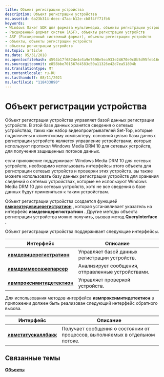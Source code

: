```yaml
---
title: Объект регистрации устройства
description: Объект регистрации устройства
ms.assetid: 6a23b314-deec-47aa-b12e-cb8f4ff71fb6
keywords:
- Windows Пакет SDK для формата мультимедиа, объекты регистрации устройств
- Расширенный формат систем (ASF), объекты регистрации устройств
- ASF (Расширенный системный формат), объекты регистрации устройств
- объекты, объекты регистрации устройств
- объекты регистрации устройств
ms.topic: article
ms.date: 05/31/2018
ms.openlocfilehash: 4594b17f6824e4e3a9e7690e5ea933e24670e9c8b5d95feb16e555f577f87f1c
ms.sourcegitcommit: e858bbe701567d4583c50a11326e42d7ea51804b
ms.translationtype: MT
ms.contentlocale: ru-RU
ms.lasthandoff: 08/11/2021
ms.locfileid: "118433890"
---
```

# <a name="device-registration-object"></a>Объект регистрации устройства

Объект регистрации устройства управляет базой данных регистрации устройств. В этой базе данных хранятся сведения о сетевых устройствах, таких как набор видеопроигрывателей Set-Top, которые подключены к клиентскому компьютеру. основной целью базы данных регистрации устройств является управление устройствами, которые используют протокол Windows Media DRM 10 для сетевых устройств, для получения защищенных потоков данных.

если приложение поддерживает Windows Media DRM 10 для сетевых устройств, необходимо использовать интерфейсы этого объекта для регистрации сетевых устройств и проверки этих устройств. вы также можете использовать базу данных регистрации устройств для хранения сведений о сетевых устройствах, которые не используют Windows Media DRM 10 для сетевых устройств, хотя не все сведения в базе данных будут применяться к таким устройствам.

Объект регистрации устройства создается функцией [**вмкреатедевицерегистратион**](/previous-versions/windows/desktop/api/Wmsdkidl/nf-wmsdkidl-wmcreatedeviceregistration) , которая устанавливает указатель на интерфейс **ивмдевицерегистратион** . Другие методы объекта регистрации устройства можно получить, вызвав метод **QueryInterface** .

Объект регистрации устройства поддерживает следующие интерфейсы.



| Интерфейс                                              | Описание                               |
|--------------------------------------------------------|-------------------------------------------|
| [**ивмдевицерегистратион**](/previous-versions/windows/desktop/api/wmsdkidl/nn-wmsdkidl-iwmdeviceregistration) | Управляет базой данных регистрации устройств. |
| [**ивмдрммессажепарсер**](/previous-versions/windows/desktop/api/wmsdkidl/nn-wmsdkidl-iwmdrmmessageparser)     | Анализирует сообщения, отправленные устройствами.          |
| [**ивмпроксимитидетектион**](/previous-versions/windows/desktop/api/wmsdkidl/nn-wmsdkidl-iwmproximitydetection) | Управляет проверкой устройств.                |



 

Для использования методов интерфейса **ивмпроксимитидетектион** в приложении должен быть реализован следующий интерфейс обратного вызова.



| Интерфейс                                      | Описание                                                                |
|------------------------------------------------|----------------------------------------------------------------------------|
| [**ивмстатускаллбакк**](/previous-versions/windows/desktop/api/wmsdkidl/nn-wmsdkidl-iwmstatuscallback) | Получает сообщения о состоянии от процессов, выполняемых в отдельном потоке. |



 

## <a name="related-topics"></a>Связанные темы

<dl> <dt>

[**Объекты**](objects.md)
</dt> </dl>

 

 




